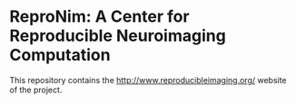 ReproNim: A Center for Reproducible Neuroimaging Computation
============================================================

This repository contains the http://www.reproducibleimaging.org/
website of the project.

